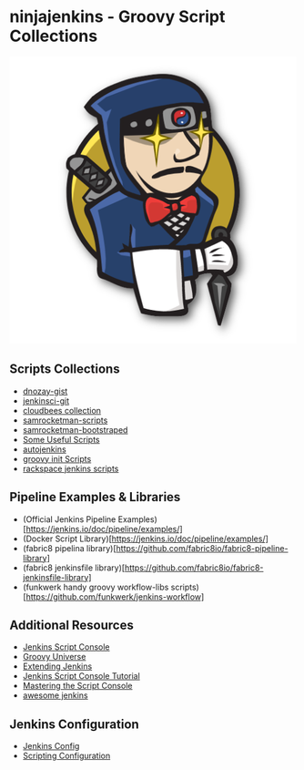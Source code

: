 # ninjajenkins - Groovy Script Collections 

![ninjajenkins.png](pics/ninjajenkins.png)

## Scripts Collections
  
* [dnozay-gist](https://gist.github.com/dnozay/e7afcf7a7dd8f73a4e05)  
* [jenkinsci-git](https://github.com/jenkinsci/jenkins-scripts)  
* [cloudbees collection](https://github.com/cloudbees/jenkins-scripts)  
* [samrocketman-scripts](https://github.com/samrocketman/jenkins-script-console-scripts)  
* [samrocketman-bootstraped](https://github.com/samrocketman/jenkins-bootstrap-shared)  
* [Some Useful Scripts](https://pghalliday.com/jenkins/groovy/sonar/chef/configuration/management/2014/09/21/some-useful-jenkins-groovy-scripts.html)
* [autojenkins](https://github.com/txels/autojenkins)
* [groovy init Scripts](https://github.com/hayderimran7/useful-jenkins-groovy-init-scripts)
* [rackspace jenkins scripts](https://github.com/rcbops/jenkins-build)

## Pipeline Examples & Libraries
* (Official Jenkins Pipeline Examples)[https://jenkins.io/doc/pipeline/examples/] 
* (Docker Script Library)[https://jenkins.io/doc/pipeline/examples/] 
* (fabric8 pipelina library)[https://github.com/fabric8io/fabric8-pipeline-library] 
* (fabric8 jenkinsfile library)[https://github.com/fabric8io/fabric8-jenkinsfile-library] 
* (funkwerk handy groovy workflow-libs scripts)[https://github.com/funkwerk/jenkins-workflow] 

## Additional Resources  
* [Jenkins Script Console](https://wiki.jenkins.io/display/JENKINS/Jenkins+Script+Console)  
* [Groovy Universe](https://slides.com/detlefburkhardt/groovy)  
* [Extending Jenkins](https://www.packtpub.com/mapt/book/web_development/9781785284243)
* [Jenkins Script Console Tutorial](https://gist.github.com/initcron/cb09efa258312c24f84338af9f767a98)
* [Mastering the Script Console](https://www.youtube.com/watch?v=qaUPESDcsGg)
* [awesome jenkins](https://github.com/sahilsk/awesome-jenkins)


## Jenkins Configuration
* [Jenkins Config](https://github.com/edx/jenkins-configuration) 
* [Scripting Configuration](http://blog.pu-gh.com/2014/05/11/scripting-jenkins-configuration/)

